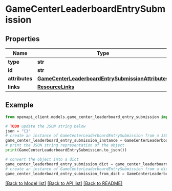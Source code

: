 # GameCenterLeaderboardEntrySubmission


## Properties

Name | Type | Description | Notes
------------ | ------------- | ------------- | -------------
**type** | **str** |  | 
**id** | **str** |  | 
**attributes** | [**GameCenterLeaderboardEntrySubmissionAttributes**](GameCenterLeaderboardEntrySubmissionAttributes.md) |  | [optional] 
**links** | [**ResourceLinks**](ResourceLinks.md) |  | [optional] 

## Example

```python
from openapi_client.models.game_center_leaderboard_entry_submission import GameCenterLeaderboardEntrySubmission

# TODO update the JSON string below
json = "{}"
# create an instance of GameCenterLeaderboardEntrySubmission from a JSON string
game_center_leaderboard_entry_submission_instance = GameCenterLeaderboardEntrySubmission.from_json(json)
# print the JSON string representation of the object
print(GameCenterLeaderboardEntrySubmission.to_json())

# convert the object into a dict
game_center_leaderboard_entry_submission_dict = game_center_leaderboard_entry_submission_instance.to_dict()
# create an instance of GameCenterLeaderboardEntrySubmission from a dict
game_center_leaderboard_entry_submission_from_dict = GameCenterLeaderboardEntrySubmission.from_dict(game_center_leaderboard_entry_submission_dict)
```
[[Back to Model list]](../README.md#documentation-for-models) [[Back to API list]](../README.md#documentation-for-api-endpoints) [[Back to README]](../README.md)


